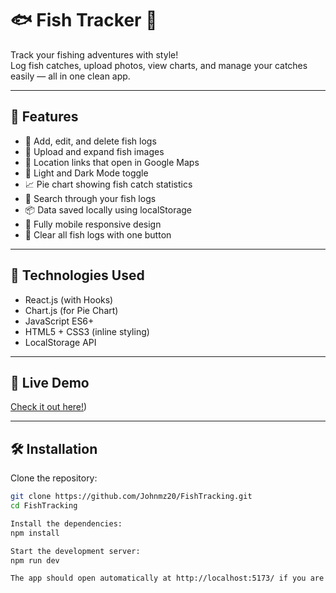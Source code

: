 # 🐟 Fish Tracker 🎣

Track your fishing adventures with style!  
Log fish catches, upload photos, view charts, and manage your catches easily — all in one clean app.

---

## 🌟 Features

- 🎣 Add, edit, and delete fish logs
- 📸 Upload and expand fish images
- 📍 Location links that open in Google Maps
- 🌙 Light and Dark Mode toggle
- 📈 Pie chart showing fish catch statistics
- 🔎 Search through your fish logs
- 📦 Data saved locally using localStorage
- 📱 Fully mobile responsive design
- 🧹 Clear all fish logs with one button

---

## 🚀 Technologies Used

- React.js (with Hooks)
- Chart.js (for Pie Chart)
- JavaScript ES6+
- HTML5 + CSS3 (inline styling)
- LocalStorage API

---
## 🔗 Live Demo
[Check it out here!](https://fish-tracking-8po6.vercel.app/))

---
## 🛠 Installation

Clone the repository:

```bash
git clone https://github.com/Johnmz20/FishTracking.git
cd FishTracking

Install the dependencies:
npm install

Start the development server:
npm run dev

The app should open automatically at http://localhost:5173/ if you are using Vite.
